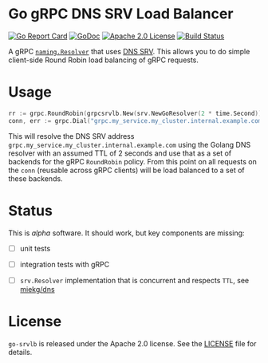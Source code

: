 # Go gRPC DNS SRV Load Balancer

[![Go Report Card](https://goreportcard.com/badge/github.com/improbable-eng/go-srvlb)](http://goreportcard.com/report/improbable-eng/go-srvlb)
[![GoDoc](http://img.shields.io/badge/GoDoc-Reference-blue.svg)](https://godoc.org/github.com/improbable-eng/go-srvlb)
[![Apache 2.0 License](https://img.shields.io/badge/License-Apache%202.0-blue.svg)](LICENSE)
[![Build Status](https://travis-ci.org/improbable-eng/go-srvlb.svg?branch=master)](https://travis-ci.org/improbable-eng/go-srvlb)

A gRPC [`naming.Resolver`](https://godoc.org/google.golang.org/grpc/naming) that uses [DNS SRV](https://en.wikipedia.org/wiki/SRV_record).
This allows you to do simple client-side Round Robin load balancing of gRPC requests.

# Usage

```go
rr := grpc.RoundRobin(grpcsrvlb.New(srv.NewGoResolver(2 * time.Second)))
conn, err := grpc.Dial("grpc.my_service.my_cluster.internal.example.com", grpc.WithBalancer(rr))
```

This will resolve the DNS SRV address `grpc.my_service.my_cluster.internal.example.com` using the Golang DNS resolver
with an assumed TTL of 2 seconds and use that as a set of backends for the gRPC `RoundRobin` policy. From this point on
all requests on the `conn` (reusable across gRPC clients) will be load balanced to a set of these backends.

# Status

This is *alpha* software. It should work, but key components are missing:

 * [ ] unit tests
 * [ ] integration tests with gRPC
 * [ ] `srv.Resolver` implementation that is concurrent and respects `TTL`, see [miekg/dns](https://github.com/miekg/dns)


# License

 `go-srvlb` is released under the Apache 2.0 license. See the [LICENSE](LICENSE) file for details.

